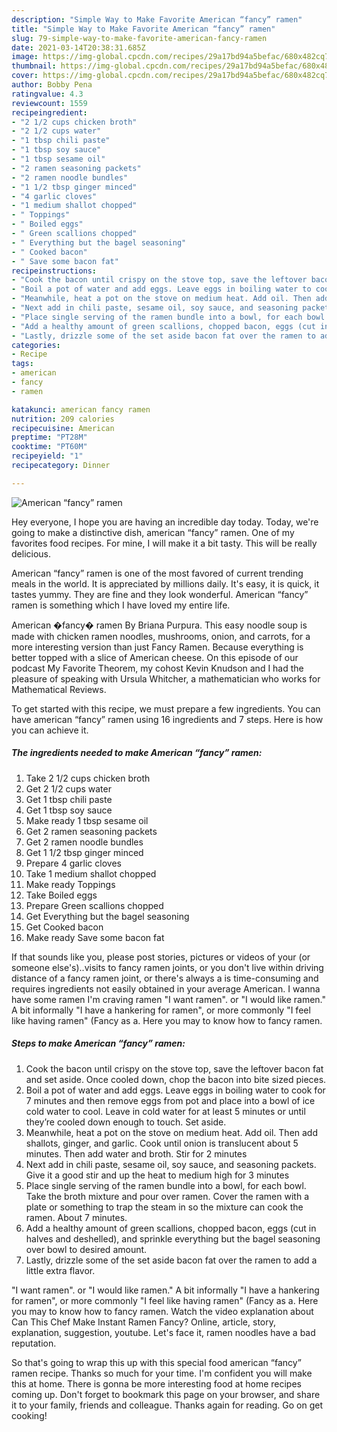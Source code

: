 ```yaml
---
description: "Simple Way to Make Favorite American “fancy” ramen"
title: "Simple Way to Make Favorite American “fancy” ramen"
slug: 79-simple-way-to-make-favorite-american-fancy-ramen
date: 2021-03-14T20:38:31.685Z
image: https://img-global.cpcdn.com/recipes/29a17bd94a5befac/680x482cq70/american-fancy-ramen-recipe-main-photo.jpg
thumbnail: https://img-global.cpcdn.com/recipes/29a17bd94a5befac/680x482cq70/american-fancy-ramen-recipe-main-photo.jpg
cover: https://img-global.cpcdn.com/recipes/29a17bd94a5befac/680x482cq70/american-fancy-ramen-recipe-main-photo.jpg
author: Bobby Pena
ratingvalue: 4.3
reviewcount: 1559
recipeingredient:
- "2 1/2 cups chicken broth"
- "2 1/2 cups water"
- "1 tbsp chili paste"
- "1 tbsp soy sauce"
- "1 tbsp sesame oil"
- "2 ramen seasoning packets"
- "2 ramen noodle bundles"
- "1 1/2 tbsp ginger minced"
- "4 garlic cloves"
- "1 medium shallot chopped"
- " Toppings"
- " Boiled eggs"
- " Green scallions chopped"
- " Everything but the bagel seasoning"
- " Cooked bacon"
- " Save some bacon fat"
recipeinstructions:
- "Cook the bacon until crispy on the stove top, save the leftover bacon fat and set aside. Once cooled down, chop the bacon into bite sized pieces."
- "Boil a pot of water and add eggs. Leave eggs in boiling water to cook for 7 minutes and then remove eggs from pot and place into a bowl of ice cold water to cool. Leave in cold water for at least 5 minutes or until they’re cooled down enough to touch. Set aside."
- "Meanwhile, heat a pot on the stove on medium heat. Add oil. Then add shallots, ginger, and garlic. Cook until onion is translucent about 5 minutes. Then add water and broth. Stir for 2 minutes"
- "Next add in chili paste, sesame oil, soy sauce, and seasoning packets. Give it a good stir and up the heat to medium high for 3 minutes"
- "Place single serving of the ramen bundle into a bowl, for each bowl. Take the broth mixture and pour over ramen. Cover the ramen with a plate or something to trap the steam in so the mixture can cook the ramen. About 7 minutes."
- "Add a healthy amount of green scallions, chopped bacon, eggs (cut in halves and deshelled), and sprinkle everything but the bagel seasoning over bowl to desired amount."
- "Lastly, drizzle some of the set aside bacon fat over the ramen to add a little extra flavor."
categories:
- Recipe
tags:
- american
- fancy
- ramen

katakunci: american fancy ramen 
nutrition: 209 calories
recipecuisine: American
preptime: "PT28M"
cooktime: "PT60M"
recipeyield: "1"
recipecategory: Dinner

---
```



![American “fancy” ramen](https://img-global.cpcdn.com/recipes/29a17bd94a5befac/680x482cq70/american-fancy-ramen-recipe-main-photo.jpg)

Hey everyone, I hope you are having an incredible day today. Today, we're going to make a distinctive dish, american “fancy” ramen. One of my favorites food recipes. For mine, I will make it a bit tasty. This will be really delicious.

American “fancy” ramen is one of the most favored of current trending meals in the world. It is appreciated by millions daily. It's easy, it is quick, it tastes yummy. They are fine and they look wonderful. American “fancy” ramen is something which I have loved my entire life.

American �fancy� ramen By Briana Purpura. This easy noodle soup is made with chicken ramen noodles, mushrooms, onion, and carrots, for a more interesting version than just Fancy Ramen. Because everything is better topped with a slice of American cheese. On this episode of our podcast My Favorite Theorem, my cohost Kevin Knudson and I had the pleasure of speaking with Ursula Whitcher, a mathematician who works for Mathematical Reviews.


To get started with this recipe, we must prepare a few ingredients. You can have american “fancy” ramen using 16 ingredients and 7 steps. Here is how you can achieve it.

<!--inarticleads1-->

##### The ingredients needed to make American “fancy” ramen:

1. Take 2 1/2 cups chicken broth
1. Get 2 1/2 cups water
1. Get 1 tbsp chili paste
1. Get 1 tbsp soy sauce
1. Make ready 1 tbsp sesame oil
1. Get 2 ramen seasoning packets
1. Get 2 ramen noodle bundles
1. Get 1 1/2 tbsp ginger minced
1. Prepare 4 garlic cloves
1. Take 1 medium shallot chopped
1. Make ready  Toppings
1. Take  Boiled eggs
1. Prepare  Green scallions chopped
1. Get  Everything but the bagel seasoning
1. Get  Cooked bacon
1. Make ready  Save some bacon fat


If that sounds like you, please post stories, pictures or videos of your (or someone else&#39;s)..visits to fancy ramen joints, or you don&#39;t live within driving distance of a fancy ramen joint, or there&#39;s always a is time-consuming and requires ingredients not easily obtained in your average American. I wanna have some ramen I&#39;m craving ramen &#34;I want ramen&#34;. or &#34;I would like ramen.&#34; A bit informally &#34;I have a hankering for ramen&#34;, or more commonly &#34;I feel like having ramen&#34; (Fancy as a. Here you may to know how to fancy ramen. 

<!--inarticleads2-->

##### Steps to make American “fancy” ramen:

1. Cook the bacon until crispy on the stove top, save the leftover bacon fat and set aside. Once cooled down, chop the bacon into bite sized pieces.
1. Boil a pot of water and add eggs. Leave eggs in boiling water to cook for 7 minutes and then remove eggs from pot and place into a bowl of ice cold water to cool. Leave in cold water for at least 5 minutes or until they’re cooled down enough to touch. Set aside.
1. Meanwhile, heat a pot on the stove on medium heat. Add oil. Then add shallots, ginger, and garlic. Cook until onion is translucent about 5 minutes. Then add water and broth. Stir for 2 minutes
1. Next add in chili paste, sesame oil, soy sauce, and seasoning packets. Give it a good stir and up the heat to medium high for 3 minutes
1. Place single serving of the ramen bundle into a bowl, for each bowl. Take the broth mixture and pour over ramen. Cover the ramen with a plate or something to trap the steam in so the mixture can cook the ramen. About 7 minutes.
1. Add a healthy amount of green scallions, chopped bacon, eggs (cut in halves and deshelled), and sprinkle everything but the bagel seasoning over bowl to desired amount.
1. Lastly, drizzle some of the set aside bacon fat over the ramen to add a little extra flavor.


&#34;I want ramen&#34;. or &#34;I would like ramen.&#34; A bit informally &#34;I have a hankering for ramen&#34;, or more commonly &#34;I feel like having ramen&#34; (Fancy as a. Here you may to know how to fancy ramen. Watch the video explanation about Can This Chef Make Instant Ramen Fancy? Online, article, story, explanation, suggestion, youtube. Let&#39;s face it, ramen noodles have a bad reputation. 

So that's going to wrap this up with this special food american “fancy” ramen recipe. Thanks so much for your time. I'm confident you will make this at home. There is gonna be more interesting food at home recipes coming up. Don't forget to bookmark this page on your browser, and share it to your family, friends and colleague. Thanks again for reading. Go on get cooking!
